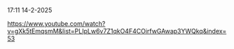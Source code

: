 
17:11 14-2-2025

https://www.youtube.com/watch?v=gXk5tEmqsmM&list=PLIpLw6v7Z1qkO4F4COirfwGAwap3YWQkq&index=53
